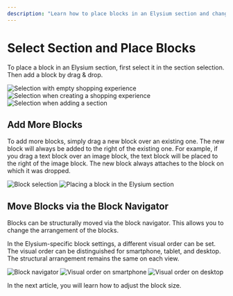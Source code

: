 ```yaml
---
description: "Learn how to place blocks in an Elysium section and change the arrangement of the blocks."
---
```


# Select Section and Place Blocks
To place a block in an Elysium section, first select it in the section selection. Then add a block by drag & drop.

<Grid>
    <Column :cols="{xs: 12, sm: 6, 'xl': 4}">
        <Image src="section/admin-auswahl-blank.png" alt="Selection with empty shopping experience"
        :sizes="{xs: 200, lg: 600, '6xl': 300}" :lazy="false" />
    </Column>
    <Column :cols="{xs: 12, sm: 6, 'xl': 4}">
        <Image src="section/admin-auswahl-wizard.png" alt="Selection when creating a shopping experience" 
        :sizes="{xs: 200, lg: 600, '6xl': 300}" :lazy="false"/>
    </Column>
    <Column :cols="{xs: 12, sm: 6, 'xl': 4}">
        <Image src="section/admin-auswahl-add.png" alt="Selection when adding a section" 
        :sizes="{xs: 200, lg: 600, '6xl': 300}" :lazy="false"/>
    </Column>
</Grid>

## Add More Blocks
To add more blocks, simply drag a new block over an existing one. The new block will always be added to the right of the existing one. For example, if you drag a text block over an image block, the text block will be placed to the right of the image block.
The new block always attaches to the block on which it was dropped.

<Grid>
    <Column :cols="{xs: 12, sm: 6, 'xl': 4}">
        <Image src="section/de-admin-cms-block-selection.png" alt="Block selection"
        :sizes="{xs: 200, lg: 600, '6xl': 300}" :lazy="false" />
    </Column>
    <Column :cols="{xs: 12, sm: 6, 'xl': 4}">
        <Image src="section/de-admin-cms-elysium-section-add-block.png" alt="Placing a block in the Elysium section" 
        :sizes="{xs: 200, lg: 600, '6xl': 300}" :lazy="false"/>
    </Column>
</Grid>

## Move Blocks via the Block Navigator
Blocks can be structurally moved via the block navigator. This allows you to change the arrangement of the blocks.

In the Elysium-specific block settings, a different visual order can be set. The visual order can be distinguished for smartphone, tablet, and desktop. The structural arrangement remains the same on each view.
<!-- @todo(#4) [Details on the visual order can be found here](#todo-url). -->

<Grid>
    <Column :cols="{xs: 12, sm: 6, 'xl': 4}">
        <Image src="section/de-admin-cms-block-navigator.png" alt="Block navigator"
        :sizes="{xs: 200, lg: 600, '6xl': 300}" :lazy="false" />
    </Column>
    <Column :cols="{xs: 12, sm: 6, 'xl': 4}">
        <Image src="section/de-admin-cms-elysium-section-order-phone.png" alt="Visual order on smartphone"
        :sizes="{xs: 200, lg: 600, '6xl': 300}" :lazy="false" />
    </Column>
    <Column :cols="{xs: 12, sm: 6, 'xl': 4}">
        <Image src="section/de-admin-cms-elysium-section-order-desktop.png" alt="Visual order on desktop"
        :sizes="{xs: 200, lg: 600, '6xl': 300}" :lazy="false" />
    </Column>
</Grid>

In the next article, you will learn how to adjust the block size.
